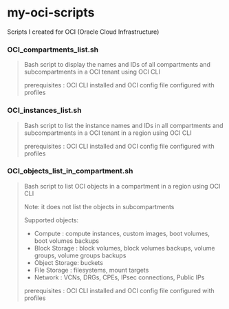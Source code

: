 # my-oci-scripts
Scripts I created for OCI (Oracle Cloud Infrastructure)

### OCI_compartments_list.sh

> Bash script to display the names and IDs of all compartments and subcompartments in a OCI tenant using OCI CLI
>
> prerequisites : OCI CLI installed and OCI config file configured with profiles

### OCI_instances_list.sh

> Bash script to list the instance names and IDs in all compartments and subcompartments in a OCI tenant in a region using OCI CLI
>
> prerequisites : OCI CLI installed and OCI config file configured with profiles

### OCI_objects_list_in_compartment.sh

> Bash script to list OCI objects in a compartment in a region using OCI CLI
>
> Note: it does not list the objects in subcompartments
>
> Supported objects:
> - Compute       : compute instances, custom images, boot volumes, boot volumes backups
> - Block Storage : block volumes, block volumes backups, volume groups, volume groups backups
> - Object Storage: buckets
> - File Storage  : filesystems, mount targets
> - Network       : VCNs, DRGs, CPEs, IPsec connections, Public IPs
>
> prerequisites : OCI CLI installed and OCI config file configured with profiles
